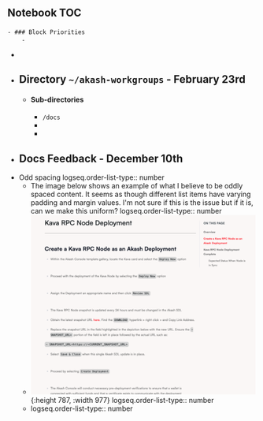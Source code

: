 ## Notebook TOC
	- ### Block Priorities
		-
-
- ## Directory `~/akash-workgroups`  - February 23rd
	- #### Sub-directories
		- `/docs`
		-
		-
- ## Docs Feedback - December 10th
- Odd spacing
  logseq.order-list-type:: number
	- The image below shows an example of what I believe to be oddly spaced content. It seems as though different list items have varying padding and margin values. I'm not sure if this is the issue but if it is, can we make this uniform?
	  logseq.order-list-type:: number
	- ![ss_12102023_000064.png](../assets/ss_12102023_000064_1702252406549_0.png){:height 787, :width 977}
	  logseq.order-list-type:: number
	- logseq.order-list-type:: number